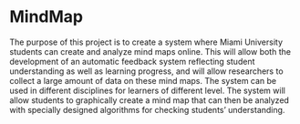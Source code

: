 # MindMap
The purpose of this project is to create a system where Miami University students can create and analyze mind maps online. This will allow both the development of an automatic feedback system reflecting student understanding as well as learning progress, and will allow researchers to collect a large amount of data on these mind maps. The system can be used in different disciplines for learners of different level. The system will allow students to graphically create a mind map that can then be analyzed with specially designed algorithms for checking students’ understanding.
